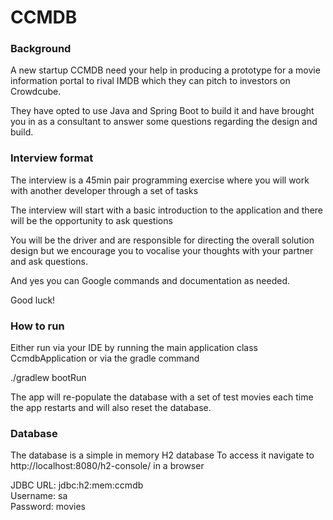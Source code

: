 # CCMDB

### Background
A new startup CCMDB need your help in producing a prototype for a movie information portal to rival IMDB which they can pitch to investors on Crowdcube. 

They have opted to use Java and Spring Boot to build it and have brought you in as a consultant to answer some questions regarding the design and build.  

### Interview format
The interview is a 45min pair programming exercise where you will work with another developer through a set of tasks  

The interview will start with a basic introduction to the application and there will be the opportunity to ask questions  

You will be the driver and are responsible for directing the overall solution design but we encourage you to vocalise your thoughts with your partner and ask questions.    

And yes you can Google commands and documentation as needed.


Good luck!

### How to run
Either run via your IDE by running the main application class CcmdbApplication or via the gradle command  

./gradlew bootRun

The app will re-populate the database with a set of test movies each time the app restarts and will also reset the database.

### Database
The database is a simple in memory H2 database 
To access it navigate to http://localhost:8080/h2-console/ in a browser

JDBC URL: jdbc:h2:mem:ccmdb  
Username: sa  
Password: movies



